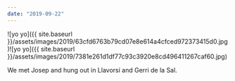 ```yaml
---
date: "2019-09-22"
---
```


![yo yo]({{ site.baseurl }}/assets/images/2019/63cfd6763b79cd07e8e614a4cfced972373415d0.jpg)![yo yo]({{ site.baseurl }}/assets/images/2019/7381e261d1df77c93c3920e8cd496411267caf60.jpg)

We met Josep and hung out in Llavorsí and Gerri de la Sal.

